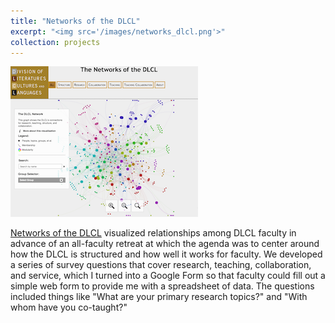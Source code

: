 ```yaml
---
title: "Networks of the DLCL"
excerpt: "<img src='/images/networks_dlcl.png'>"
collection: projects
---
```

[<img src='/images/networks_dlcl.png'>](https://web.stanford.edu/dept/DLCL/networks/)

[Networks of the DLCL](https://web.stanford.edu/dept/DLCL/networks/) visualized relationships among DLCL faculty in advance of an all-faculty retreat at which the agenda was to center around how the DLCL is structured and how well it works for faculty. We developed a series of survey questions that cover research, teaching, collaboration, and service, which I turned into a Google Form so that faculty could fill out a simple web form to provide me with a spreadsheet of data. The questions included things like "What are your primary research topics?" and "With whom have you co-taught?" 